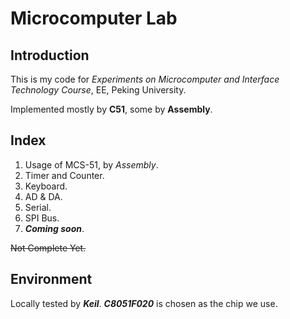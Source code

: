 # Microcomputer Lab

## Introduction
This is my code for _Experiments on Microcomputer and Interface Technology Course_, EE, Peking University.

Implemented mostly by __C51__, some by __Assembly__.

## Index
1. Usage of MCS-51, by _Assembly_.
2. Timer and Counter.
3. Keyboard.
4. AD & DA.
5. Serial.
6. SPI Bus.
7. ___Coming soon___.

~~Not Complete Yet.~~

## Environment
Locally tested by ___Keil___. ___C8051F020___ is chosen as the chip we use.